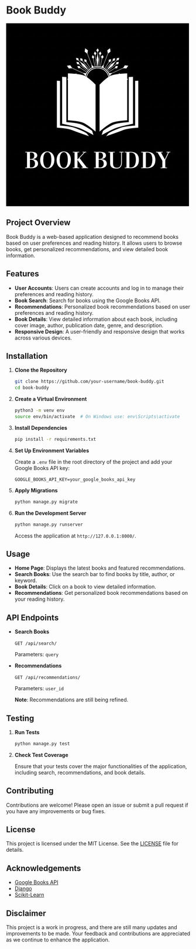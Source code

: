 # Book Buddy

![Book Buddy Logo](static/images/logo.png)

## Project Overview

Book Buddy is a web-based application designed to recommend books based on user preferences and reading history. It allows users to browse books, get personalized recommendations, and view detailed book information.

## Features

- **User Accounts**: Users can create accounts and log in to manage their preferences and reading history.
- **Book Search**: Search for books using the Google Books API.
- **Recommendations**: Personalized book recommendations based on user preferences and reading history.
- **Book Details**: View detailed information about each book, including cover image, author, publication date, genre, and description.
- **Responsive Design**: A user-friendly and responsive design that works across various devices.

## Installation

1. **Clone the Repository**

    ```bash
    git clone https://github.com/your-username/book-buddy.git
    cd book-buddy
    ```

2. **Create a Virtual Environment**

    ```bash
    python3 -m venv env
    source env/bin/activate  # On Windows use: env\Scripts\activate
    ```

3. **Install Dependencies**

    ```bash
    pip install -r requirements.txt
    ```

4. **Set Up Environment Variables**

    Create a `.env` file in the root directory of the project and add your Google Books API key:

    ```plaintext
    GOOGLE_BOOKS_API_KEY=your_google_books_api_key
    ```

5. **Apply Migrations**

    ```bash
    python manage.py migrate
    ```

6. **Run the Development Server**

    ```bash
    python manage.py runserver
    ```

    Access the application at `http://127.0.0.1:8000/`.

## Usage

- **Home Page**: Displays the latest books and featured recommendations.
- **Search Books**: Use the search bar to find books by title, author, or keyword.
- **Book Details**: Click on a book to view detailed information.
- **Recommendations**: Get personalized book recommendations based on your reading history.

## API Endpoints

- **Search Books**

    `GET /api/search/`

    Parameters: `query`

- **Recommendations**

    `GET /api/recommendations/`

    Parameters: `user_id`

    **Note**: Recommendations are still being refined.

## Testing

1. **Run Tests**

    ```bash
    python manage.py test
    ```

2. **Check Test Coverage**

    Ensure that your tests cover the major functionalities of the application, including search, recommendations, and book details.

## Contributing

Contributions are welcome! Please open an issue or submit a pull request if you have any improvements or bug fixes.

## License

This project is licensed under the MIT License. See the [LICENSE](LICENSE) file for details.

## Acknowledgements

- [Google Books API](https://developers.google.com/books)
- [Django](https://www.djangoproject.com/)
- [Scikit-Learn](https://scikit-learn.org/)

## Disclaimer

This project is a work in progress, and there are still many updates and improvements to be made. Your feedback and contributions are appreciated as we continue to enhance the application.


